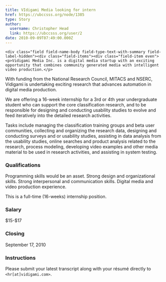 ```yaml
---
title: VIdigami Media looking for intern 
href: https://ubccsss.org/node/1385
type: Story
author:
  username: Christopher Head
  link: https://ubccsss.org/user/2
date: 2010-09-09T07:49:00.000Z
---
```



    <div class="field field-name-body field-type-text-with-summary field-label-hidden"><div class="field-items"><div class="field-item even"><p>Vidigami Media Inc. is a digital media startup with an exciting opportunity that combines community generated media with intelligent video production.</p>
<p>With funding from the National Research Council, MITACS and NSERC, Vidigami is undertaking exciting research that advances automation in digital media production.</p>
<p>We are offering a 16-week internship for a 3rd or 4th year undergraduate student who can  support the core classification research, and to be responsible for designing and conducting usability studies to evolve and feed iteratively into the detailed research activities.</p>
<p>Tasks include managing the classification training groups and beta user communities, collecting and organizing the research data, designing and conducting surveys and or usability studies, assisting in data analysis from the usability studies, online searches and product analysis related to the research, process modeling, developing video examples and other media material to be used in research activities, and assisting in system testing.</p>
<h3>Qualifications</h3>
<p>Programming skills would be an asset. Strong design and organizational skills. Strong interpersonal and communication skills. Digital media and video production experience.</p>
<p>This is a full-time (16-weeks) internship position.</p>
<h3>Salary</h3>
<p>$15-$17</p>
<h3>Closing</h3>
<p>September 17, 2010</p>
<h3>Instructions</h3>
<p>Please submit your latest transcript along with your r&#xE9;sum&#xE9; directly to <code>&lt;hr[at]vidigami.com&gt;</code>.</p>
</div></div></div>    <footer>
          </footer>
    